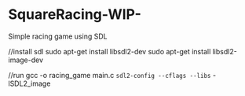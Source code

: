 # SquareRacing-WIP-
Simple racing game using SDL


//install sdl
sudo apt-get install libsdl2-dev
sudo apt-get install libsdl2-image-dev

//run
gcc -o racing_game main.c `sdl2-config --cflags --libs` -lSDL2_image
